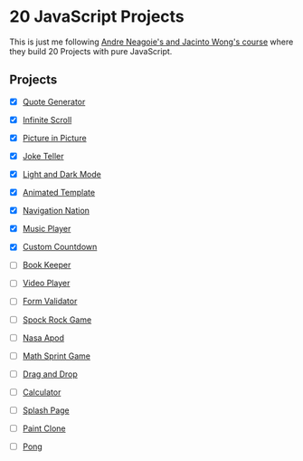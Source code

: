 # 20 JavaScript Projects

This is just me following [Andre Neagoie's and Jacinto Wong's course](https://www.udemy.com/course/javascript-web-projects-to-build-your-portfolio-resume/) where they build 20 Projects with pure JavaScript.

## Projects 
- [x] [Quote Generator](https://yarocruz.github.io/20-js-projects/quote-generator/)
- [x] [Infinite Scroll](https://yarocruz.github.io/20-js-projects/infinity-scroll/)
- [x] [Picture in Picture](https://yarocruz.github.io/20-js-projects/picture-in-picture/)
- [x] [Joke Teller](https://yarocruz.github.io/20-js-projects/joke-teller/)
- [x] [Light and Dark Mode](https://yarocruz.github.io/20-js-projects/light-dark-mode)
- [x] [Animated Template](https://yarocruz.github.io/20-js-projects/animated-template)
- [x] [Navigation Nation](https://yarocruz.github.io/20-js-projects/nagivation-nation)
- [x] [Music Player](https://yarocruz.github.io/20-js-projects/music-player)
- [x] [Custom Countdown](https://yarocruz.github.io/20-js-projects/custom-countdown)
- [ ] [Book Keeper](#)
- [ ] [Video Player](#)
- [ ] [Form Validator](#)
- [ ] [Spock Rock Game](#)
- [ ] [Nasa Apod](#)
- [ ] [Math Sprint Game](#)
- [ ] [Drag and Drop](#)
- [ ] [Calculator](#)
- [ ] [Splash Page](#)
- [ ] [Paint Clone](#)
- [ ] [Pong](#)

